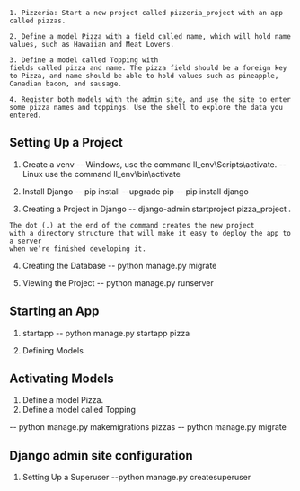 ```
1. Pizzeria: Start a new project called pizzeria_project with an app called pizzas. 

2. Define a model Pizza with a field called name, which will hold name values, such as Hawaiian and Meat Lovers. 

3. Define a model called Topping with
fields called pizza and name. The pizza field should be a foreign key to Pizza, and name should be able to hold values such as pineapple, Canadian bacon, and sausage.

4. Register both models with the admin site, and use the site to enter some pizza names and toppings. Use the shell to explore the data you entered.
```
## Setting Up a Project

1. Create a venv
-- Windows, use the command ll_env\Scripts\activate.
-- Linux use the command ll_env\bin\activate

2. Install Django
-- pip install --upgrade pip
-- pip install django

3. Creating a Project in Django
-- django-admin startproject pizza_project .
```
The dot (.) at the end of the command creates the new project
with a directory structure that will make it easy to deploy the app to a server
when we’re finished developing it.
```
4. Creating the Database
-- python manage.py migrate

5. Viewing the Project
-- python manage.py runserver


## Starting an App


1. startapp
-- python manage.py startapp pizza

2. Defining Models

## Activating Models

1. Define a model Pizza. 
2. Define a model called Topping

-- python manage.py makemigrations pizzas
-- python manage.py migrate

## Django admin site configuration
1. Setting Up a Superuser
--python manage.py createsuperuser
